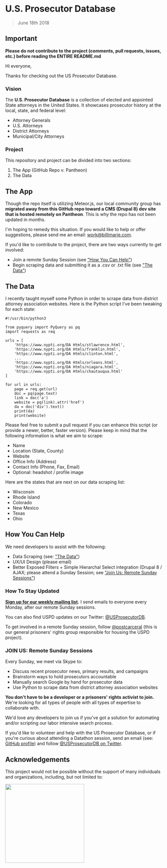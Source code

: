 # U.S. Prosecutor Database
> June 18th 2018

## Important
**Please do not contribute to the project (comments, pull requests, issues, etc.) before reading the ENTIRE README.md**

Hi everyone,

Thanks for checking out the US Prosecutor Database.

### Vision

The **U.S. Prosecutor Database** is a collection of elected and appointed State attorneys in the United States. It showcases prosecutor history at the local, state, and federal level:
* Attorney Generals
* U.S. Attorneys
* District Attorneys
* Municipal/City Attorneys

### Project
This repository and project can be divided into two sections:

1. The App (GitHub Repo v. Pantheon)
2. The Data

## The App

Though the repo itself is utilizing Meteor.js, our local community group has **migrated away from this GitHub repo toward a CMS (Drupal 8) dev site that is hosted remotely on Pantheon**. This is why the repo has not been updated in months.

I'm hoping to remedy this situation. If you would like to help or offer suggestions, please send me an email: work@billimarie.com.

If you'd like to contribute to the project, there are two ways currently to get involved:
* Join a remote Sunday Session (see ["How You Can Help"](#how-you-can-help))
* Begin scraping data and submitting it as a .csv or .txt file (see ["The Data"](#the-data))

## The Data

I recently taught myself some Python in order to scrape data from district attorney association websites. Here is the Python script I've been tweaking for each state:

```
#!/usr/bin/python3

from pyquery import PyQuery as pq
import requests as req

urls = [
    'https://www.nypti.org/DA Htmls/stlawrence.html',
    'https://www.nypti.org/DA Htmls/franklin.html',
    'https://www.nypti.org/DA Htmls/clinton.html',
    ...
    'https://www.nypti.org/DA Htmls/orleans.html',
    'https://www.nypti.org/DA Htmls/niagara.html',
    'https://www.nypti.org/DA Htmls/chautauqua.html'
]

for url in urls:
    page = req.get(url)
    doc = pq(page.text)
    link = doc('a')
    website = pq(link).attr('href')
    da = doc('div').text()
    print(da)
    print(website)
```

Please feel free to submit a pull request if you can enhance this script (or provide a newer, better, faster version). Please keep in mind that the following information is what we aim to scrape:
* Name
* Location (State, County)
* Website
* Office Info (Address)
* Contact Info (Phone, Fax, Email)
* Optional: headshot / profile image

Here are the states that are next on our data scraping list:
* Wisconsin
* Rhode Island
* Colorado
* New Mexico
* Texas
* Ohio

## How You Can Help

We need developers to assist with the following:
* Data Scraping (see: ["The Data"](#the-data))
* UX/UI Design (please email)
* Better Exposed Filters + Simple Hierarchal Select integration (Drupal 8 / AJAX; please attend a Sunday Session; see ["Join Us: Remote Sunday Sessions"](#join-us-remote-sunday-sessions))

### How To Stay Updated

**[Sign up for our weekly mailing list](https://t.co/bvfPitdu2g).** I send emails to everyone every Monday, after our remote Sunday sessions.

You can also find USPD updates on our Twitter: [@USProsecutorDB](https://twitter.com/USProsecutorDB).

To get involved in a remote Sunday session, follow [@postcarceral](https://twitter.com/postcarceral) (this is our general prisoners' rights group responsible for housing the USPD project).

### **JOIN US:** Remote Sunday Sessions

Every Sunday, we meet via Skype to:
* Discuss recent prosecutor news, primary results, and campaigns
* Brainstorm ways to hold prosecutors accountable
* Manually search Google by hand for prosecutor data
* Use Python to scrape data from district attorney association websites

**You don't have to be a developer or a prisoners' rights activist to join.** We're looking for all types of people with all types of expertise to collaborate with.

We'd love any developers to join us if you've got a solution for automating and/or scripting our labor intensive search process.

If you'd like to volunteer and help with the US Prosecutor Database, or if you're curious about attending a Datathon session, send an email (see: [GitHub profile](https://www.github.com/billimarie)) and follow [@USProsecutorDB on Twitter](https://twitter.com/USProsecutorDB).

## Acknowledgements

This project would not be possible without the support of many individuals and organizations, including, but not limited to:

<img src="https://user-images.githubusercontent.com/6895471/35476336-29f78180-037c-11e8-800d-6fc8501a09b7.jpg" width="250px" border="0" />
